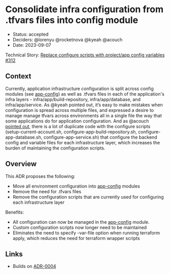 # Consolidate infra configuration from .tfvars files into config module

- Status: accepted
- Deciders: @lorenyu @rocketnova @kyeah @acouch
- Date: 2023-09-07

Technical Story: [Replace configure scripts with project/app config variables #312](https://github.com/navapbc/template-infra/issues/312)

## Context

Currently, application infrastructure configuration is split across config modules (see [app-config](/infra/frontend/app-config/)) as well as .tfvars files in each of the application's infra layers - infra/app/build-repository, infra/app/database, and infra/app/service. As @kyeah pointed out, it’s easy to make mistakes when configuration is spread across multiple files, and expressed a desire to manage manage tfvars across environments all in a single file the way that some applications do for application configuration. And as @acouch [pointed out](https://github.com/navapbc/template-infra/pull/282#discussion_r1219930653), there is a lot of duplicate code with the configure scripts (setup-current-account.sh, configure-app-build-repository.sh, configure-app-database.sh, configure-app-service.sh) that configure the backend config and variable files for each infrastructure layer, which increases the burden of maintaining the configuration scripts.

## Overview

This ADR proposes the following:

- Move all environment configuration into [app-config](/infra/frontend/app-config/) modules
- Remove the need for .tfvars files
- Remove the configuration scripts that are currently used for configuring each infrastructure layer

Benefits:

- All configuration can now be managed in the [app-config](/infra/frontend/app-config/) module.
- Custom configuration scripts now longer need to be maintained
- Eliminates the need to specify -var-file option when running terraform apply, which reduces the need for terraform wrapper scripts

## Links

- Builds on [ADR-0004](./0004-separate-terraform-backend-configs-into-separate-config-files.md)
